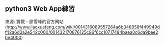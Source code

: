 <h2>python3 Web App練習</h2>

來源: 實戰 - 廖雪峰的官方网站(http://www.liaoxuefeng.com/wiki/0014316089557264a6b348958f449949df42a6d3a2e542c000/001432170876125c96f6cc10717484baea0c6da9bee2be4000)